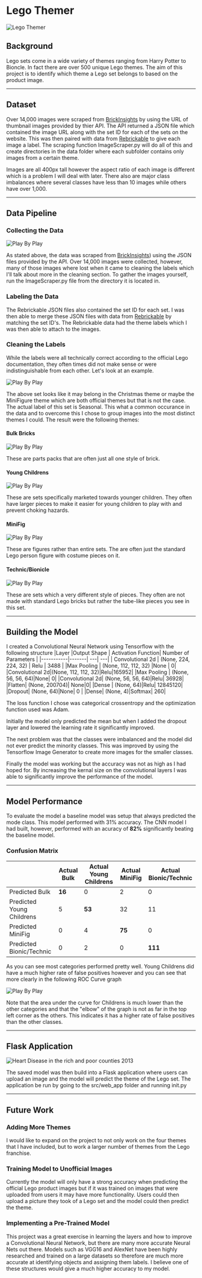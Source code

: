 # **Lego Themer**



<img src="images/yulia-matvienko-kgz9vsP5JCU-unsplash.jpg"
     alt="Lego Themer"
     style="float: center; margin-right: 10px;" />

## **Background**

Lego sets come in a wide variety of themes ranging from Harry Potter to Bioncle. In fact there are over 500 unique Lego themes. The aim of this project is to identify which theme a Lego set belongs to based on the product image. 

---

## **Dataset**
Over 14,000 images were scraped from [BrickInsights](https://brickinsights.com/) by using the URL of thumbnail images provided by thier API. The API returned a JSON file which contained the image URL along with the set ID for each of the sets on the website. This was then paired with data from [Rebrickable](https://rebrickable.com/) to give each image a label. The scraping function ImageScraper.py will do all of this and create directories in the data folder where each subfolder contains only images from a certain theme. 

Images are all 400px tall however the aspect ratio of each image is different which is a problem I will deal with later. There also are major class imbalances where several classes have less than 10 images while others have over 1,000.

---

## **Data Pipeline**
### **Collecting the Data**

<img src="images/362-1.jpg"
     alt="Play By Play"
     style="float: center; margin-right: 10px;" />

As stated above, the data was scraped from [BrickInsights](https://brickinsights.com/)) using the JSON files provided by the API. Over 14,000 images were collected, however, many of those images where lost when it came to cleaning the labels which I'll talk about more in the cleaning section. To gather the images yourself, run the ImageScraper.py file from the directory it is located in.

### **Labeling the Data**

The Rebrickable JSON files also contained the set ID for each set. I was then able to merge these JSON files with data from [Rebrickable](https://rebrickable.com/) by matching the set ID's. The Rebrickable data had the theme labels which I was then able to attach to the images.

### **Cleaning the Labels**

While the labels were all technically correct according to the official Lego documentation, they often times did not make sense or were indistinguishable from each other. Let's look at an example.

<img src="images/christmas.jpg"
     alt="Play By Play"
     style="float: center; margin-right: 10px;" />

The above set looks like it may belong in the Christmas theme or maybe the MiniFigure theme which are both official themes but that is not the case. The actual label of this set is Seasonal. This what a common occurance in the data and to overcome this I chose to group images into the most distinct themes I could. The result were the following themes:

#### **Bulk Bricks**
<img src="images/3460-1.jpg"
     alt="Play By Play"
     style="float: center; margin-right: 10px;" />

These are parts packs that are often just all one style of brick. 

#### **Young Childrens**
<img src="images/341-2.jpg"
     alt="Play By Play"
     style="float: center; margin-right: 10px;" />

These are sets specifically marketed towards younger children. They often have larger pieces to make it easier for young children to play with and prevent choking hazards.

#### **MiniFig**
<img src="images/8684-2.jpg"
     alt="Play By Play"
     style="float: center; margin-right: 10px;" />

These are figures rather than entire sets. The are often just the standard Lego person figure with costume pieces on it.

#### **Technic/Bionicle**
<img src="images/2544-1.jpg"
     alt="Play By Play"
     style="float: center; margin-right: 10px;" />

These are sets which a very different style of pieces. They often are not made with standard Lego bricks but rather the tube-like pieces you see in this set.

---

## **Building the Model**

I created a Convolutional Neural Network using Tensorflow with the following structure
|Layer     |Output Shape    | Activation Function| Number of Parameters |
|-----------|-------| ---| ---|
| Convolutional 2d   | (None, 224, 224, 32)   | Relu   | 3488 |
|Max Pooling | (None, 112, 112, 32) |None | 0|
|Convolutional 2d|(None, 112, 112, 32)|Relu|165952|
|Max Pooling | (None, 56, 56, 64)|None| 0|
|Convolutional 2d| (None, 56, 56, 64)|Relu|  36928|
|Flatten| (None, 200704)| None|0|
|Dense | (None, 64)|Relu| 12845120|
|Dropout| (None, 64)|None| 0 |
|Dense| (None, 4)|Softmax| 260|


The loss function I chose was categorical crossentropy and the optimization function used was Adam.

Initially the model only predicted the mean but when I added the dropout layer and lowered the learning rate it significantly improved.

The next problem was that the classes were imbalanced and the model did not ever predict the minority classes. This was improved by using the Tensorflow Image Generator to create more images for the smaller classes.

Finally the model was working but the accuracy was not as high as I had hoped for. By increasing the kernal size on the convolutional layers I was able to significantly improve the performance of the model.

---


## **Model Performance**

To evaluate the model a baseline model was setup that always predicted the mode class. This model performed with 31% accuracy. The CNN model I had built, however, performed with an acuracy of **82%** significantly beating the baseline model.

### **Confusion Matrix**

| | Actual Bulk    |Actual Young Childrens  | Actual MiniFig| Actual Bionic/Technic |
|-----------|-------| ---| ---| ---|
| Predicted Bulk  | **16**   | 0   | 2 | 0 |
|Predicted Young Childrens| 5 | **53**| 32 | 11 |
|Predicted MiniFig| 0 | 4| **75** | 0 |
|Predicted Bionic/Technic| 0 | 2| 0 | **111** |


As you can see most categories performed pretty well. Young Childrens did have a much higher rate of false positives however and you can see that more clearly in the following ROC Curve graph

<img src="images/roc_curves.jpg"
     alt="Play By Play"
     style="float: center; margin-right: 10px;" />

Note that the area under the curve for Childrens is much lower than the other categories and that the "elbow" of the graph is not as far in the top left corner as the others. This indicates it has a higher rate of false positives than the other classes. 


---

## **Flask Application**

<img src="images/lego_themer.png"
     alt="Heart Disease in the rich and poor counties 2013"
     style="float: center; margin-right: 10px;" />

The saved model was then build into a Flask application where users can upload an image and the model will predict the theme of the Lego set. The application be run by going to the src/web_app folder and running init.py



---

## **Future Work**

### **Adding More Themes**
I would like to expand on the project to not only work on the four themes that I have included, but to work a larger number of themes from the Lego franchise.


### **Training Model to Unofficial Images**
Currently the model will only have a strong accuracy when predicting the official Lego product images but if it was trained on images that were uploaded from users it may have more functionality. Users could then upload a picture they took of a Lego set and the model could then predict the theme.


### **Implementing a Pre-Trained Model**
This project was a great exercise in learning the layers and how to improve a Convolutional Neural Network, but there are many more accurate Neural Nets out there. Models such as VGG16 and AlexNet have been highly researched and trained on a large datasets so therefore are much more accurate at identifying objects and assigning them labels. I believe one of these structures would give a much higher accuracy to my model.
